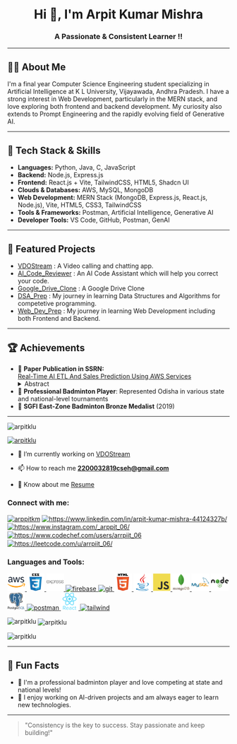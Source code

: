 <h1 align="center">Hi 👋, I'm Arpit Kumar Mishra</h1>
<h3 align="center">A Passionate & Consistent Learner !!</h3>

---

## 👨‍💻 About Me

I'm a final year Computer Science Engineering student specializing in Artificial Intelligence at K L University, Vijayawada, Andhra Pradesh. I have a strong interest in Web Development, particularly in the MERN stack, and love exploring both frontend and backend development. My curiosity also extends to Prompt Engineering and the rapidly evolving field of Generative AI.

---

## 🚀 Tech Stack & Skills

- **Languages:** Python, Java, C, JavaScript
- **Backend:** Node.js, Express.js
- **Frontend:** React.js + Vite, TailwindCSS, HTML5, Shadcn UI
- **Clouds & Databases:** AWS, MySQL, MongoDB
- **Web Development:** MERN Stack (MongoDB, Express.js, React.js, Node.js), Vite, HTML5, CSS3, TailwindCSS
- **Tools & Frameworks:** Postman, Artificial Intelligence, Generative AI
- **Developer Tools:** VS Code, GitHub, Postman, GenAI

---


## 🌟 Featured Projects

- [VDOStream](https://github.com/arpitklu/VDOStream) : A Video calling and chatting app.
- [AI_Code_Reviewer](https://github.com/arpitklu/AI_Code_Reviewer) : An AI Code Assistant which will help you correct your code.
- [Google_Drive_Clone](https://github.com/arpitklu/Google_Drive_Clone) : A Google Drive Clone
- [DSA_Prep](https://github.com/arpitklu/DSA_Prep) : My journey in learning Data Structures and Algorithms for competetive programming.
- [Web_Dev_Prep](https://github.com/arpitklu/Web_Dev_Prep) : My journey in learning Web Development including both Frontend and Backend.

---

## 🏆 Achievements

- 📄 **Paper Publication in SSRN:**  
  [Real-Time AI ETL And Sales Prediction Using AWS Services](https://papers.ssrn.com/sol3/papers.cfm?abstract_id=5241634)  
  <details>
    <summary>Abstract</summary>
    In this modern world, companies demand a new, faster, and smarter way to collect and use customer data, which is possible using various Amazon Web Services (AWS). In this paper, we discuss how AWS services (Amazon S3, AWS Quicksight, and SageMaker) can be leveraged to collect, use, and manage user data. With the integration of Artificial Intelligence, we identify trends and patterns in datasets and predict product sales in each location using a Random Forest Algorithm model, ultimately assisting companies in real-time analysis and decision-making.
  </details>
- 🏸 **Professional Badminton Player**: Represented Odisha in various state and national-level tournaments  
- 🥉 **SGFI East-Zone Badminton Bronze Medalist** (2019)

---

<p align="left"> <img src="https://komarev.com/ghpvc/?username=arpitklu&label=Profile%20views&color=0e75b6&style=flat" alt="arpitklu" /> </p>

<p align="left"> <a href="https://github.com/ryo-ma/github-profile-trophy"><img src="https://github-profile-trophy.vercel.app/?username=arpitklu" alt="arpitklu" /></a> </p>

- 🔭 I’m currently working on [VDOStream](https://github.com/arpitklu/VDOStream)

- 📫 How to reach me **2200032819cseh@gmail.com**

- 📄 Know about me [Resume]([https://drive.google.com/file/d/131wNJaI1pkhsLmbSYCDFSF0EFBov5CtE/view?usp=sharing](https://drive.google.com/file/d/1hfqO83f0SiKbVRMULSTUrx6W-hV-zPuD/view?usp=sharing))


<h3 align="left">Connect with me:</h3>
<p align="left">
<a href="https://twitter.com/arppitkm" target="blank"><img align="center" src="https://raw.githubusercontent.com/rahuldkjain/github-profile-readme-generator/master/src/images/icons/Social/twitter.svg" alt="arppitkm" height="30" width="40" /></a>
<a href="https://linkedin.com/in/https://www.linkedin.com/in/arpit-kumar-mishra-44124327b/" target="blank"><img align="center" src="https://raw.githubusercontent.com/rahuldkjain/github-profile-readme-generator/master/src/images/icons/Social/linked-in-alt.svg" alt="https://www.linkedin.com/in/arpit-kumar-mishra-44124327b/" height="30" width="40" /></a>
<a href="https://instagram.com/https://www.instagram.com/_arppit_06/" target="blank"><img align="center" src="https://raw.githubusercontent.com/rahuldkjain/github-profile-readme-generator/master/src/images/icons/Social/instagram.svg" alt="https://www.instagram.com/_arppit_06/" height="30" width="40" /></a>
<a href="https://www.codechef.com/users/https://www.codechef.com/users/arrpiit_06" target="blank"><img align="center" src="https://cdn.jsdelivr.net/npm/simple-icons@3.1.0/icons/codechef.svg" alt="https://www.codechef.com/users/arrpiit_06" height="30" width="40" /></a>
<a href="https://www.leetcode.com/https://leetcode.com/u/arrpiit_06/" target="blank"><img align="center" src="https://raw.githubusercontent.com/rahuldkjain/github-profile-readme-generator/master/src/images/icons/Social/leet-code.svg" alt="https://leetcode.com/u/arrpiit_06/" height="30" width="40" /></a>
</p>

<h3 align="left">Languages and Tools:</h3>
<p align="left"> <a href="https://aws.amazon.com" target="_blank" rel="noreferrer"> <img src="https://raw.githubusercontent.com/devicons/devicon/master/icons/amazonwebservices/amazonwebservices-original-wordmark.svg" alt="aws" width="40" height="40"/> </a> <a href="https://www.w3schools.com/css/" target="_blank" rel="noreferrer"> <img src="https://raw.githubusercontent.com/devicons/devicon/master/icons/css3/css3-original-wordmark.svg" alt="css3" width="40" height="40"/> </a> <a href="https://expressjs.com" target="_blank" rel="noreferrer"> <img src="https://raw.githubusercontent.com/devicons/devicon/master/icons/express/express-original-wordmark.svg" alt="express" width="40" height="40"/> </a> <a href="https://firebase.google.com/" target="_blank" rel="noreferrer"> <img src="https://www.vectorlogo.zone/logos/firebase/firebase-icon.svg" alt="firebase" width="40" height="40"/> </a> <a href="https://git-scm.com/" target="_blank" rel="noreferrer"> <img src="https://www.vectorlogo.zone/logos/git-scm/git-scm-icon.svg" alt="git" width="40" height="40"/> </a> <a href="https://www.w3.org/html/" target="_blank" rel="noreferrer"> <img src="https://raw.githubusercontent.com/devicons/devicon/master/icons/html5/html5-original-wordmark.svg" alt="html5" width="40" height="40"/> </a> <a href="https://www.java.com" target="_blank" rel="noreferrer"> <img src="https://raw.githubusercontent.com/devicons/devicon/master/icons/java/java-original.svg" alt="java" width="40" height="40"/> </a> <a href="https://developer.mozilla.org/en-US/docs/Web/JavaScript" target="_blank" rel="noreferrer"> <img src="https://raw.githubusercontent.com/devicons/devicon/master/icons/javascript/javascript-original.svg" alt="javascript" width="40" height="40"/> </a> <a href="https://www.mongodb.com/" target="_blank" rel="noreferrer"> <img src="https://raw.githubusercontent.com/devicons/devicon/master/icons/mongodb/mongodb-original-wordmark.svg" alt="mongodb" width="40" height="40"/> </a> <a href="https://www.mysql.com/" target="_blank" rel="noreferrer"> <img src="https://raw.githubusercontent.com/devicons/devicon/master/icons/mysql/mysql-original-wordmark.svg" alt="mysql" width="40" height="40"/> </a> <a href="https://nodejs.org" target="_blank" rel="noreferrer"> <img src="https://raw.githubusercontent.com/devicons/devicon/master/icons/nodejs/nodejs-original-wordmark.svg" alt="nodejs" width="40" height="40"/> </a> <a href="https://www.postgresql.org" target="_blank" rel="noreferrer"> <img src="https://raw.githubusercontent.com/devicons/devicon/master/icons/postgresql/postgresql-original-wordmark.svg" alt="postgresql" width="40" height="40"/> </a> <a href="https://postman.com" target="_blank" rel="noreferrer"> <img src="https://www.vectorlogo.zone/logos/getpostman/getpostman-icon.svg" alt="postman" width="40" height="40"/> </a> <a href="https://reactjs.org/" target="_blank" rel="noreferrer"> <img src="https://raw.githubusercontent.com/devicons/devicon/master/icons/react/react-original-wordmark.svg" alt="react" width="40" height="40"/> </a> <a href="https://tailwindcss.com/" target="_blank" rel="noreferrer"> <img src="https://www.vectorlogo.zone/logos/tailwindcss/tailwindcss-icon.svg" alt="tailwind" width="40" height="40"/> </a> </p>

<p><img align="left" src="https://github-readme-stats.vercel.app/api/top-langs?username=arpitklu&show_icons=true&locale=en&layout=compact" alt="arpitklu" /></p>

<p>&nbsp;<img align="center" src="https://github-readme-stats.vercel.app/api?username=arpitklu&show_icons=true&locale=en" alt="arpitklu" /></p>

<p><img align="center" src="https://github-readme-streak-stats.herokuapp.com/?user=arpitklu&" alt="arpitklu" /></p>


---

## 🎯 Fun Facts

- 🏸 I'm a professional badminton player and love competing at state and national levels!
- 🤖 I enjoy working on AI-driven projects and am always eager to learn new technologies.

---

> "Consistency is the key to success. Stay passionate and keep building!"
